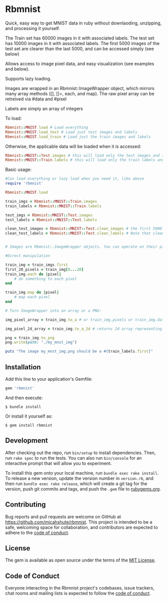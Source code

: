 # Rbmnist

Quick, easy way to get MNIST data in ruby without downlaoding, unzipping, and processing it yourself. 

The Train set has 60000 images in it with associated labels. The test set has 10000 images in it with associated labels.
The first 5000 images of the test set are clearer than the last 5000, and can be accessed simply (see below)

Allows access to image pixel data, and easy visualization (see examples and below).

Supports lazy loading.

Images are wrapped in an Rbmnist::ImageWrapper object, which mirrors many array methods ([], []=, each, and map). 
The raw pixel array can be retreived via #data and #pixel

Labels are simply an array of integers

To load: 
```ruby
Rbmnist::MNIST.load # Load everything
Rbmnist::MNIST.load_test # Load just test images and labels
Rbmnist::MNIST.load_train # Load just the train images and labels
```
Otherwise, the applicable data will be loaded when it is accessed:

```ruby
Rbmnist::MNIST::Test.images # this will load only the test images and then return them as an array of Rbmnist::ImageWrapper objects
Rbmnist::MNIST::Train.labels # this will load only the train labels and return them as an array of integers
```

Basic usage:

```ruby
#Can load everything or lazy load when you need it, like above
require 'rbmnist'

Rbmnist::MNIST.load

train_imgs = Rbmnist::MNIST::Train.images
train_labels = Rbmnist::MNIST::Train.labels

test_imgs = Rbmnist::MNIST::Test.images
test_labels = Rbmnist::MNIST::Test.labels

clean_test_images = Rbmnist::MNIST::Test.clean_images # the first 5000 images from the Test data is cleaner
clean_test_labels = Rbmnist::MNIST::Test.clean_labels # Note that clean_images and clean_labels use the #images and #labels methods, so they lazy load as well


# Images are Rbmnist::ImageWrapper objects. You can operate on their pixels directly or use methods to alter your data type

#Direct manipulation

train_img = train_imgs.first
first_20_pixels = train_img[0...20]
train_img.each do |pixel|
    # do something to each pixel
end

train_img.map do |pixel|
    # map each pixel
end

# Turn ImageWrapper into an array or a PNG:

img_pixel_array = train_img.to_a # or train_img.pixels or train_img.data

img_pixel_2d_array = train_img.to_a_2d # returns 2d array representing the rows/columns of pixels in image

png = train_img.to_png
png.write(path: "./my_mnst_img")

puts "The image my_mnst_img.png should be a #{train_labels.first}"

```





## Installation

Add this line to your application's Gemfile:

```ruby
gem 'rbmnist'
```

And then execute:

    $ bundle install

Or install it yourself as:

    $ gem install rbmnist


## Development

After checking out the repo, run `bin/setup` to install dependencies. Then, run `rake spec` to run the tests. You can also run `bin/console` for an interactive prompt that will allow you to experiment.

To install this gem onto your local machine, run `bundle exec rake install`. To release a new version, update the version number in `version.rb`, and then run `bundle exec rake release`, which will create a git tag for the version, push git commits and tags, and push the `.gem` file to [rubygems.org](https://rubygems.org).

## Contributing

Bug reports and pull requests are welcome on GitHub at https://github.com/micahshute/rbmnist. This project is intended to be a safe, welcoming space for collaboration, and contributors are expected to adhere to the [code of conduct](https://github.com/micahshute/rbmnist/blob/master/CODE_OF_CONDUCT.md).


## License

The gem is available as open source under the terms of the [MIT License](https://opensource.org/licenses/MIT).

## Code of Conduct

Everyone interacting in the Rbmnist project's codebases, issue trackers, chat rooms and mailing lists is expected to follow the [code of conduct](https://github.com/[USERNAME]/rbmnist/blob/master/CODE_OF_CONDUCT.md).
